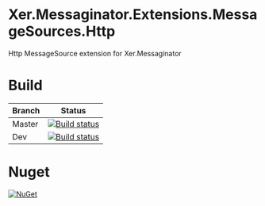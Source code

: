 # Xer.Messaginator.Extensions.MessageSources.Http
Http MessageSource extension for Xer.Messaginator

# Build
| Branch | Status |
|--------|--------|
| Master | [![Build status](https://ci.appveyor.com/api/projects/status/hb97dsyq10vwh2nn?svg=true)](https://ci.appveyor.com/project/XerProjects25246/xer-messaginator-extensions-messagesources-http) |
| Dev | [![Build status](https://ci.appveyor.com/api/projects/status/hb97dsyq10vwh2nn/branch/dev?svg=true)](https://ci.appveyor.com/project/XerProjects25246/xer-messaginator-extensions-messagesources-http/branch/dev) |

# Nuget
[![NuGet](https://img.shields.io/nuget/vpre/xer.messaginator.extensions.messagesources.attributes.svg)](https://www.nuget.org/packages/Xer.Cqrs.EventStack.Extensions.Attributes/)
